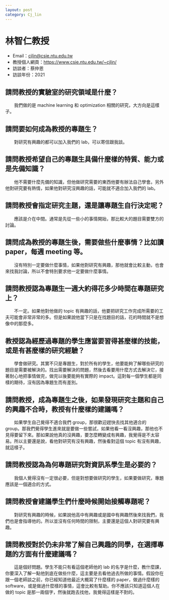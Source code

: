 ```yaml
---
layout: post
category: Cj_lin
---
```


# 林智仁教授

- Email：cjlin@csie.ntu.edu.tw
- 教授個人網頁：<https://www.csie.ntu.edu.tw/~cjlin/>
- 訪談者：蔡仲恩
- 訪談年份：2021

## 請問教授的實驗室的研究領域是什麼？
&emsp;&emsp;我們做的是 machine learning 和 optimization 相關的研究，大方向是這樣子。

## 請問要如何成為教授的專題生？
&emsp;&emsp;對研究有興趣的都可以加入我們的 lab，可以寄信跟我談。

## 請問教授希望自己的專題生具備什麼樣的特質、能力或是先備知識？
&emsp;&emsp;他不需要什麼先備的知識，但他做研究需要的東西他要有辦法自己學會。另外他對研究要有熱情，如果他對研究沒興趣的話，可能就不適合加入我們的 lab。

## 請問教授會指定研究主題，還是讓專題生自行決定呢？
&emsp;&emsp;應該是介在中間。通常是先從一些小的事情開始，那比較大的題目需要雙方的討論。

## 請問成為教授的專題生後，需要做些什麼事情？比如讀 paper，每週 meeting 等。
&emsp;&emsp;沒有特別一定要做什麼事情，如果他對研究有興趣，那他就會比較主動，也會來找我討論，所以不會特別要求他一定要做什麼事情。

## 請問教授認為專題生一週大約得花多少時間在專題研究上？
&emsp;&emsp;不一定。如果他對他做的 topic 有興趣的話，他要把研究工作完成所需要的工夫可能會非常非常的多。但是如果說他當下只是在找題目的話，花的時間就不是想像中的那麼多。

## 教授認為經歷過專題的學生應當要習得甚麼樣的技能，或是有甚麼樣的研究經驗？
&emsp;&emsp;學會做研究。其實不只是專題生，對於所有的學生，他要能夠了解哪些研究的題目是需要被解決的。找出需要解決的問題，然後去看要用什麼方式去解決它，接著耐心地把事情做完，做完以後要能夠有實際的 impact。這對每一個學生都是同樣的期待，沒有因為專題生而有差別。

## 請問教授，成為專題生之後，如果發現研究主題和自己的興趣不合時，教授有什麼樣的建議嗎？
&emsp;&emsp;如果學生自己覺得不適合我們 group，那很歡迎趕快去找其他適合的 group。那我們覺得學生進來就是要做一些嘗試，如果他看一看沒興趣，那他也不見得要留下來。那如果說他真的沒興趣，要怎麼轉變成有興趣，我覺得是不太容易。所以主要還是說，看他對研究有沒有興趣，然後看對這個 topic 有沒有興趣，就這樣子。

## 請問教授認為為何專題研究對資訊系學生是必要的？
&emsp;&emsp;我個人覺得沒有一定很必要，但是對想要做研究的學生，如果要做研究，專題應該是一個適合的方式。

## 請問教授會建議學生們什麼時候開始接觸專題呢？
&emsp;&emsp;對研究有興趣的時候，如果說他高中有興趣或是國中有興趣然後來找我們，我們也是會指導他的。所以並沒有任何時間的限制，主要還是這個人對研究要有興趣。

## 請問教授對於仍未非常了解自己興趣的同學，在選擇專題的方面有什麼建議嗎？
&emsp;&emsp;這是個好問題。學生不能只有看這個老師他的 lab 的名字是什麼，教什麼課，你要深入了解一點他到底在做些什麼，這主要是去看他過去所做的事情。假設你在跟一個老師談之前，你已經知道他最近大概寫了什麼樣的 paper，做過什麼樣的 software，或是做過什麼樣的事情，這會比較有幫助。你不應該只知道這個人在做的 topic 是那一兩個字，然後就跑去找他，我覺得這樣是不對的。
